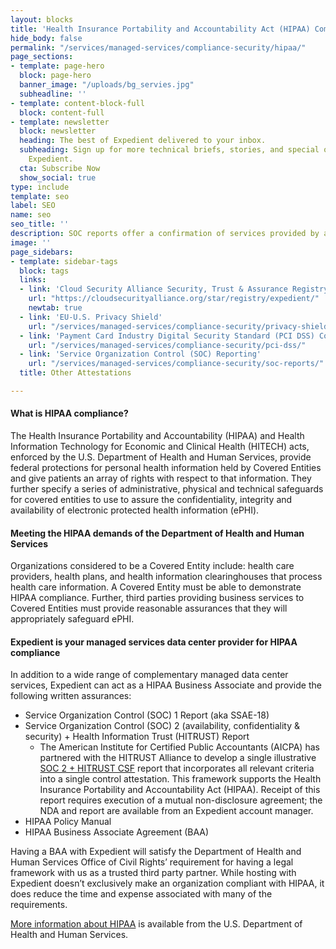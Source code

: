```yaml
---
layout: blocks
title: 'Health Insurance Portability and Accountability Act (HIPAA) Compliance'
hide_body: false
permalink: "/services/managed-services/compliance-security/hipaa/"
page_sections:
- template: page-hero
  block: page-hero
  banner_image: "/uploads/bg_servies.jpg"
  subheadline: ''
- template: content-block-full
  block: content-full
- template: newsletter
  block: newsletter
  heading: The best of Expedient delivered to your inbox.
  subheading: Sign up for more technical briefs, stories, and special offers from
    Expedient.
  cta: Subscribe Now
  show_social: true
type: include
template: seo
label: SEO
name: seo
seo_title: ''
description: SOC reports offer a confirmation of services provided by a service organization including information that users need to assess and address the risks associated with an outsourced service. They are designed to help Information Technology service organizations build trust and confidence in their service delivery processes and controls through a report by an independent Certified Public Accountant.
image: ''
page_sidebars:
- template: sidebar-tags
  block: tags
  links:
  - link: 'Cloud Security Alliance Security, Trust & Assurance Registry (CSA STAR) Program'
    url: "https://cloudsecurityalliance.org/star/registry/expedient/"
    newtab: true
  - link: 'EU-U.S. Privacy Shield'
    url: "/services/managed-services/compliance-security/privacy-shield/"
  - link: 'Payment Card Industry Digital Security Standard (PCI DSS) Compliance'
    url: "/services/managed-services/compliance-security/pci-dss/"
  - link: 'Service Organization Control (SOC) Reporting'
    url: "/services/managed-services/compliance-security/soc-reports/"
  title: Other Attestations

---
```

#### What is HIPAA compliance?

The Health Insurance Portability and Accountability (HIPAA) and Health Information Technology for Economic and Clinical Health (HITECH) acts, enforced by the U.S. Department of Health and Human Services, provide federal protections for personal health information held by Covered Entities and give patients an array of rights with respect to that information. They further specify a series of administrative, physical and technical safeguards for covered entities to use to assure the confidentiality, integrity and availability of electronic protected health information (ePHI).

#### Meeting the HIPAA demands of the Department of Health and Human Services

Organizations considered to be a Covered Entity include: health care providers, health plans, and health information clearinghouses that process health care information. A Covered Entity must be able to demonstrate HIPAA compliance. Further, third parties providing business services to Covered Entities must provide reasonable assurances that they will appropriately safeguard ePHI.

#### Expedient is your managed services data center provider for HIPAA compliance

<p>In addition to a wide range of complementary managed data center services, Expedient can act as a HIPAA Business Associate and provide the following written assurances:</p>
<ul>
<li>Service Organization Control (SOC) 1 Report (aka SSAE-18)</li>
<li>Service Organization Control (SOC) 2 (availability, confidentiality & security) + Health Information Trust (HITRUST) Report
<ul>
  <li>The American Institute for Certified Public Accountants (AICPA) has partnered with the HITRUST Alliance to develop a single illustrative <a href="https://hitrustalliance.net/soc2/" target="_blank">SOC 2 + HITRUST CSF</a> report that incorporates all relevant criteria into a single control attestation. This framework supports the Health Insurance Portability and Accountability Act (HIPAA). Receipt of this report requires execution of a mutual non-disclosure agreement; the NDA and report are available from an Expedient account manager.</li>
</ul>
</li>
<li>HIPAA Policy Manual</li>
<li>HIPAA Business Associate Agreement (BAA)</li>
</ul>
<p>Having a BAA with Expedient will satisfy the Department of Health and Human Services Office of Civil Rights’ requirement for having a legal framework with us as a trusted third party partner. While hosting with Expedient doesn’t exclusively make an organization compliant with HIPAA, it does reduce the time and expense associated with many of the requirements.</p>
<p><a href="http://www.hhs.gov/ocr/privacy/index.html" target="_blank">More information about HIPAA</a> is available from the U.S. Department of Health and Human Services.</p>